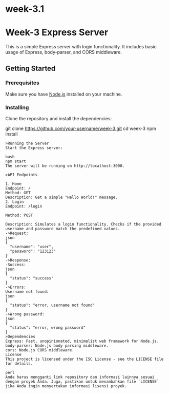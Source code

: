 # week-3.1
# Week-3 Express Server

This is a simple Express server with login functionality. It includes basic usage of Express, body-parser, and CORS middleware.

## Getting Started

### Prerequisites

Make sure you have [Node.js](https://nodejs.org/) installed on your machine.

### Installing

Clone the repository and install the dependencies:

git clone https://github.com/your-username/week-3.git
cd week-3
npm install
```
>Running the Server
Start the Express server:

bash
npm start
The server will be running on http://localhost:3000.

>API Endpoints

1. Home
Endpoint: /
Method: GET
Description: Get a simple "Hello World!" message.
2. Login
Endpoint: /login

Method: POST

Description: Simulates a login functionality. Checks if the provided username and password match the predefined values.
->Request:
json
{
  "username": "user",
  "password": "123123"
}
->Response:
-Success:
json
{
  "status": "success"
}
->Errors:
Username not found:
json
{
  "status": "error, username not found"
}
->Wrong password:
json
{
  "status": "error, wrong password"
}
>Dependencies
Express: Fast, unopinionated, minimalist web framework for Node.js.
body-parser: Node.js body parsing middleware.
cors: Node.js CORS middleware.
License
This project is licensed under the ISC License - see the LICENSE file for details.

perl
Anda harus mengganti link repository dan informasi lainnya sesuai dengan proyek Anda. Juga, pastikan untuk menambahkan file `LICENSE` jika Anda ingin menyertakan informasi lisensi proyek.
